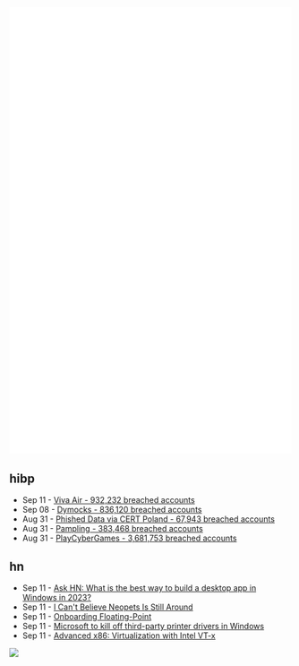 ![Metrics](https://raw.githubusercontent.com/phixion/phixion/master/metrics.svg)

## hibp

<!--
for https://github.com/phixion/phixion/blob/main/.github/workflows/feeds.yml
-->
<!--START_SECTION:haveibeenpwnd-->
- Sep 11 - [Viva Air - 932,232 breached accounts](https://haveibeenpwned.com/PwnedWebsites#VivaAir)
- Sep 08 - [Dymocks - 836,120 breached accounts](https://haveibeenpwned.com/PwnedWebsites#Dymocks)
- Aug 31 - [Phished Data via CERT Poland - 67,943 breached accounts](https://haveibeenpwned.com/PwnedWebsites#CERTPolandPhish)
- Aug 31 - [Pampling - 383,468 breached accounts](https://haveibeenpwned.com/PwnedWebsites#Pampling)
- Aug 31 - [PlayCyberGames - 3,681,753 breached accounts](https://haveibeenpwned.com/PwnedWebsites#PlayCyberGames)
<!--END_SECTION:haveibeenpwnd-->

## hn

<!--
for https://github.com/phixion/phixion/blob/main/.github/workflows/feeds.yml
-->
<!--START_SECTION:hn-->
- Sep 11 - [Ask HN: What is the best way to build a desktop app in Windows in 2023?](https://news.ycombinator.com/item?id=37475047)
- Sep 11 - [I Can't Believe Neopets Is Still Around](https://www.dualshockers.com/neopets-is-still-active-2023/)
- Sep 11 - [Onboarding Floating-Point](https://www.altdevarts.com/p/onboarding-floating-point)
- Sep 11 - [Microsoft to kill off third-party printer drivers in Windows](https://www.theregister.com/2023/09/11/go_native_or_go_home/)
- Sep 11 - [Advanced x86: Virtualization with  Intel VT-x](https://opensecuritytraining.info/AdvancedX86-VTX.html)
<!--END_SECTION:hn-->

<!--
for https://yhype.me
-->
![](https://hit.yhype.me/github/profile?user_id=13013670)
